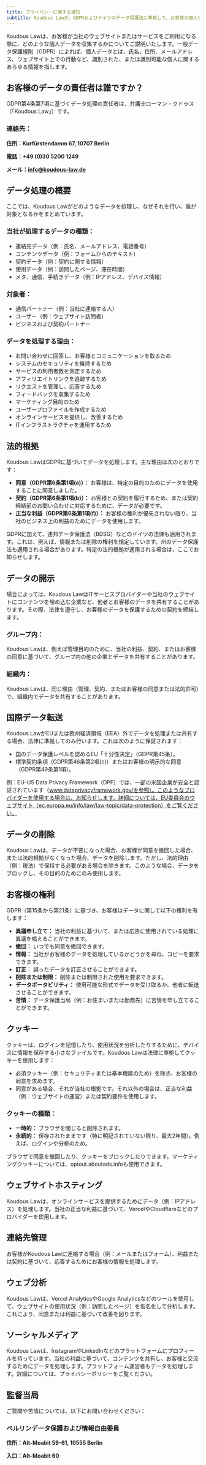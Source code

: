 ```yaml
---
title: プライバシーに関する通知
subtitle: Koudous Lawが、GDPRおよびドイツのデータ保護法に準拠して、お客様の個人データをどのように収集、使用、保護するかについて。
---
```


Koudous Lawは、お客様が当社のウェブサイトまたはサービスをご利用になる際に、どのような個人データを収集するかについてご説明いたします。一般データ保護規則（GDPR）によれば、個人データとは、氏名、住所、メールアドレス、ウェブサイト上での行動など、識別された、または識別可能な個人に関するあらゆる情報を指します。

## お客様のデータの責任者は誰ですか？

GDPR第4条第7項に基づくデータ処理の責任者は、弁護士ローマン・クドゥス（「Koudous Law」）です。

### 連絡先：

**住所：Kurfürstendamm 67, 10707 Berlin**

**電話：+49 (0)30 5200 1249**

**メール：info@koudous-law.de**

## データ処理の概要

ここでは、Koudous Lawがどのようなデータを処理し、なぜそれを行い、誰が対象となるかをまとめています。

### 当社が処理するデータの種類：

- 連絡先データ（例：氏名、メールアドレス、電話番号）
- コンテンツデータ（例：フォームからのテキスト）
- 契約データ（例：契約に関する情報）
- 使用データ（例：訪問したページ、滞在時間）
- メタ、通信、手続きデータ（例：IPアドレス、デバイス情報）

### 対象者：

- 通信パートナー（例：当社に連絡する人）
- ユーザー（例：ウェブサイト訪問者）
- ビジネスおよび契約パートナー

### データを処理する理由：

- お問い合わせに回答し、お客様とコミュニケーションを取るため
- システムのセキュリティを維持するため
- サービスの利用者数を測定するため
- アフィリエイトリンクを追跡するため
- リクエストを管理し、応答するため
- フィードバックを収集するため
- マーケティング目的のため
- ユーザープロファイルを作成するため
- オンラインサービスを提供し、改善するため
- ITインフラストラクチャを運用するため

## 法的根拠

Koudous LawはGDPRに基づいてデータを処理します。主な理由は次のとおりです：

- **同意（GDPR第6条第1項(a)）：** お客様は、特定の目的のためにデータを使用することに同意しました。
- **契約（GDPR第6条第1項(b)）：** お客様との契約を履行するため、または契約締結前のお問い合わせに対応するために、データが必要です。
- **正当な利益（GDPR第6条第1項(f)）：** お客様の権利が優先されない限り、当社のビジネス上の利益のためにデータを使用します。

GDPRに加えて、連邦データ保護法（BDSG）などのドイツの法律も適用されます。これは、例えば、情報または削除の権利を規定しています。州のデータ保護法も適用される場合があります。特定の法的根拠が適用される場合は、ここでお知らせします。

## データの開示

場合によっては、Koudous LawはITサービスプロバイダーや当社のウェブサイトにコンテンツを埋め込む企業など、他者とお客様のデータを共有することがあります。その際、法律を遵守し、お客様のデータを保護するための契約を締結します。

### グループ内：

Koudous Lawは、例えば管理目的のために、当社の利益、契約、またはお客様の同意に基づいて、グループ内の他の企業とデータを共有することがあります。

### 組織内：

Koudous Lawは、同じ理由（管理、契約、またはお客様の同意または法的許可）で、組織内でデータを共有することがあります。

## 国際データ転送

Koudous LawがEUまたは欧州経済領域（EEA）外でデータを処理または共有する場合、法律に準拠してのみ行います。これは次のように保証されます：

- 国のデータ保護レベルを認めるEU「十分性決定」（GDPR第45条）。
- 標準契約条項（GDPR第46条第2項(c)）またはお客様の明示的な同意（GDPR第49条第1項）。

例：EU-US Data Privacy Framework（DPF）では、一部の米国企業が安全と認証されています（www.dataprivacyframework.gov/を参照）。このようなプロバイダーを使用する場合は、お知らせします。詳細については、EU委員会のウェブサイト（ec.europa.eu/info/law/law-topic/data-protection）をご覧ください。

## データの削除

Koudous Lawは、データが不要になった場合、お客様が同意を撤回した場合、または法的根拠がなくなった場合、データを削除します。ただし、法的理由（例：税法）で保持する必要がある場合を除きます。このような場合、データをブロックし、その目的のためにのみ使用します。

## お客様の権利

GDPR（第15条から第21条）に基づき、お客様はデータに関して以下の権利を有します：

- **異議申し立て：** 当社の利益に基づいて、または広告に使用されている処理に異議を唱えることができます。
- **撤回：** いつでも同意を撤回できます。
- **情報：** 当社がお客様のデータを処理しているかどうかを尋ね、コピーを要求できます。
- **訂正：** 誤ったデータを訂正させることができます。
- **削除または制限：** 削除または制限された使用を要求できます。
- **データポータビリティ：** 使用可能な形式でデータを受け取るか、他者に転送させることができます。
- **苦情：** データ保護当局（例：お住まいまたは勤務先）に苦情を申し立てることができます。

## クッキー

クッキーは、ログインを記憶したり、使用状況を分析したりするために、デバイスに情報を保存する小さなファイルです。Koudous Lawは法律に準拠してクッキーを使用します：

- 必須クッキー（例：セキュリティまたは基本機能のため）を除き、お客様の同意を求めます。
- 同意がある場合、それが当社の根拠です。それ以外の場合は、正当な利益（例：ウェブサイトの運営）または契約要件を使用します。

### クッキーの種類：

- **一時的：** ブラウザを閉じると削除されます。
- **永続的：** 保存されたままです（特に明記されていない限り、最大2年間）。例えば、ログインや分析のため。

ブラウザで同意を撤回したり、クッキーをブロックしたりできます。マーケティングクッキーについては、optout.aboutads.infoも使用できます。

## ウェブサイトホスティング

Koudous Lawは、オンラインサービスを提供するためにデータ（例：IPアドレス）を処理します。当社の正当な利益に基づいて、VercelやCloudflareなどのプロバイダーを使用します。

## 連絡先管理

お客様がKoudous Lawに連絡する場合（例：メールまたはフォーム）、利益または契約に基づいて、応答するためにお客様の情報を処理します。

## ウェブ分析

Koudous Lawは、Vercel AnalyticsやGoogle Analyticsなどのツールを使用して、ウェブサイトの使用状況（例：訪問したページ）を仮名化して分析します。これにより、同意または利益に基づいて改善を図ります。

## ソーシャルメディア

Koudous Lawは、InstagramやLinkedInなどのプラットフォームにプロフィールを持っています。当社の利益に基づいて、コンテンツを共有し、お客様と交流するためにデータを処理します。プラットフォーム運営者もデータを処理します。詳細については、プライバシーポリシーをご覧ください。

## 監督当局

ご質問や苦情については、以下にお問い合わせください：

### ベルリンデータ保護および情報自由委員

**住所：Alt-Moabit 59-61, 10555 Berlin**

**入口：Alt-Moabit 60**

